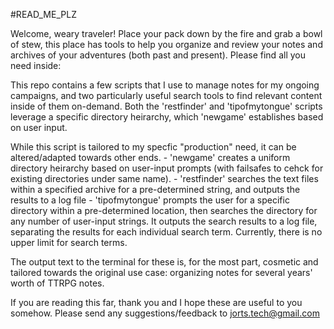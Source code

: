 #READ_ME_PLZ

Welcome, weary traveler! Place your pack down by the fire and grab a bowl of stew, this place has tools to help you organize and review your notes and archives of your adventures (both past and present). Please find all you need inside:

This repo contains a few scripts that I use to manage notes for my ongoing campaigns, and two particularly useful search tools to find relevant content inside of them on-demand. Both the 'restfinder' and 'tipofmytongue' scripts leverage a specific directory heirarchy, which 'newgame' establishes based on user input.

While this script is tailored to my specfic "production" need, it can be altered/adapted towards other ends. 
	- 'newgame' creates a uniform directory heirarchy based on user-input prompts (with failsafes to cehck for existing directories under same name).
	- 'restfinder' searches the text files within a specified archive for a pre-determined string, and outputs the results to a log file
	- 'tipofmytongue' prompts the user for a specific directory within a pre-determined location, then searches the directory for any number of user-input strings. It outputs the search results to a log file, separating the results for each individual search term. Currently, there is no upper limit for search terms.
	
The output text to the terminal for these is, for the most part, cosmetic and tailored towards the original use case: organizing notes for several years' worth of TTRPG notes.

If you are reading this far, thank you and I hope these are useful to you somehow. Please send any suggestions/feedback to jorts.tech@gmail.com
